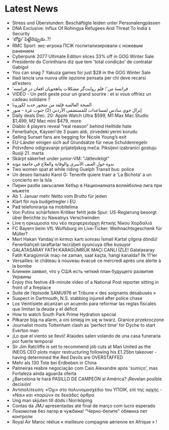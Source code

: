 # Latest News
-  Stress und Überstunden: Beschäftigte leiden unter Personalengpässen
-  DNA Exclusive: Influx Of Rohingya Refugees And Threat To India`s Security
-  ‘బోర్డు’ పెట్టేదెప్పుడు..?!
-  RMC Sport: экс-игрока ПСЖ госпитализировали с ножевым ранением
-  Cyberpunk 2077 Ultimate Edition slices 33% off in GOG Winter Sale
-  Presidente do Corinthians diz que tem 'total condição' de contratar Gabigol
-  You can snag 7 Yakuza games for just $28 in the GOG Winter Sale
-  Iliad lancia una nuova utile opzione pensata per chi deve recarsi all’estero
-  'فرانسهٔ من'؛ فلم روایت‌گر مشکلات پناهجویان افغان در فرانسه
-  VIDÉO - Un petit geste pour un grand sourire : et si vous offriez un cadeau solidaire ?
-  الصحة العالمية قلقة من متحور جديد لكورونا
-  إنزال جوي سادس لمساعدات للمستشفى الأردني (2) جنوب غزة - صور
-  Daily deals Dec. 20: Apple Watch Ultra $599, M1 Max Mac Studio $1,499, M2 Mac mini $479, more
-  Diablo 4 players reveal “real reason” behind Helltide hate
-  Fenerbahçe, Kayseri'de 3 puanı aldı, zirvedeki yerini korudu
-  Selling Sunset fans are begging for Nicole Young’s exit
-  EU-Länder einigen sich auf Grundsätze für neue Schuldenregeln
-  Potvrđeno odigravanje prijateljskog meča: Piksijevi izabranici gostuju Rusiji 21. marta
-  Skärpt säkerhet under junior-VM: ”Jätteviktigt”
-  ندوة حول العنف الأسري والوقاية والعلاج في جامعة مؤتة
-  Two women spat at while riding Guelph Transit bus: police
-  Un deseo llamado Karol G: Tenerife quiere traer a 'La Bichota' a un concierto en la Isla
-  Пирин разби закъсалия Хебър в Националната волейболна лига при мъжете
-  Ab 1. Januar mehr Netto vom Brutto für jeden
-  Klart för nya budgetregler i EU
-  Pad telefoniranja na mobitelima
-  Von Putins schärfstem Kritiker fehlt jede Spur: US-Regierung besorgt über Berichte zu Nawalnys Verschwinden
-  Live η ορκωμοσία του νέο περιφερειάρχη Αττικής Νίκου Χαρδαλιά
-  FC Bayern beim VfL Wolfsburg im Live-Ticker: Weihnachtsgeschenk für Müller?
-  Mert Hakan Yandaş'ın kırmızı kartı sonrası İsmail Kartal çılgına döndü! Fenerbahçeli taraftarlar tecrübeli oyuncuya öfke kusuyor
-  GALATASARAY FATİH KARAGÜMRÜK MAÇI CANLI İZLE! Galatasaray Fatih Karagümrük maçı ne zaman, saat kaçta, hangi kanalda? İlk 11'ler
-  Versailles: le château à nouveau évacué ce mercredi après une alerte à la bombe
-  Блинкен заявил, что у США есть четкий план будущего развития Украины
-  Enjoy this festive 49-minute video of a National Post reporter sitting in front of a fireplace
-  Suite de l’épisode SAMU976 et Tribune « des soignants désabusés »
-  Suspect in Dartmouth, N.S. stabbing injured after police chase
-  Los Veintisiete alcanzan un acuerdo para reformar las reglas fiscales que limitan la deuda y el déficit
-  How to watch South Park Prime Hydration special
-  Piłkarze biją na alarm, a oni śmieją im się w twarz. Granice przekroczone
-  Journalist moots Tottenham clash as ‘perfect time’ for Dyche to start Everton man
-  ¡Lo que el viento se llevó! Ataúdes salen volando de una casa funeraria por fuerte temporal
-  Sir Jim Ratcliffe is set to recommend job cuts at Man United as the INEOS CEO plots major restructuring following his £1.25bn takeover - having determined the Red Devils are OVERSTAFFED
-  Mehr als 130 Tote bei Erdbeben in China
-  Palmeiras reabre negociação com Caio Alexandre após 'sumiço', mas Fortaleza ainda aguarda oferta
-  ¿Barcelona le hará PASILLO DE CAMPEÓN al América? ¡Revelan posible decisión!
-  Αντιπολίτευση: «Όχι» στο πολυνομοσχέδιο του ΥΠΟΙΚ, επί της αρχής - «Ναι» και «παρών» σε δεκάδες άρθρα
-  Ung man skjuten till döds i Norrköping
-  Contas da JMJ apresentadas até final de março com lucro esperado
-  Локомотив без лагер в чужбина! "Черно-белите" обявиха пет контроли
-  Royal Air Maroc réélue « meilleure compagnie aérienne en Afrique » !
